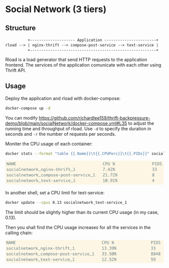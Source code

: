 # Social Network (3 tiers)

## Structure

```
          +-------------------- Application -----------------------+
rload --> | nginx-thrift --> compose-post-service --> text-service |
          +--------------------------------------------------------+
```

Rload is a load generator that send HTTP requests to the application frontend. The services of the application comunicate with each other using Thrift API.

## Usage

Deploy the application and rload with docker-compose:

```bash
docker-compose up -d
```

You can modify https://github.com/richardlee159/thrift-backpressure-demo/blob/main/socialNetwork/docker-compose.yml#L35 to adjust the running time and throughput of rload. Use `-d` to specify the duration in seconds and `-r` the number of requests per seconds.

Moniter the CPU usage of each container:

```bash
docker stats --format "table {{.Name}}\t{{.CPUPerc}}\t{{.PIDs}}" socialnetwork_nginx-thrift_1 socialnetwork_compose-post-service_1 socialnetwork_text-service_1
```

![stats-before](figures/stats-before.png)

In another shell, set a CPU limit for text-service:

```bash
docker update --cpus 0.13 socialnetwork_text-service_1
```

The limit should be slightly higher than its current CPU usage (in my case, 0.13).

Then you shall find the CPU usage increases for all the services in the calling chain:

![stats-before](figures/stats-after.png)